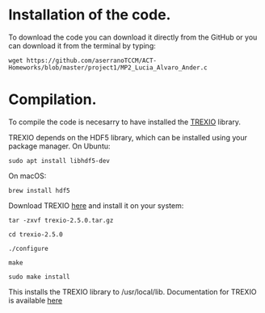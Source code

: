 # Installation of the code.
To download the code you can download it directly from the GitHub or you can download it from the terminal by typing:

```console
wget https://github.com/aserranoTCCM/ACT-Homeworks/blob/master/project1/MP2_Lucia_Alvaro_Ander.c
```

# Compilation.
To compile the code is necesarry to have installed the [TREXIO](https://github.com/TREX-CoE/trexio) library. 

TREXIO depends on the HDF5 library, which can be installed using your
package manager. On Ubuntu:
```console
sudo apt install libhdf5-dev
```
On macOS:
```console
brew install hdf5
```
Download TREXIO [here](https://github.com/TREX-CoE/trexio/releases/download/v2.5.0/trexio-2.5.0.tar.gz) and install it on your system:
```console
tar -zxvf trexio-2.5.0.tar.gz
```
```console
cd trexio-2.5.0
```
```console
./configure
```
```console
make
```
```console
sudo make install
```

This installs the TREXIO library to /usr/local/lib. Documentation for TREXIO is available [here](https://trex-coe.github.io/trexio/.)

